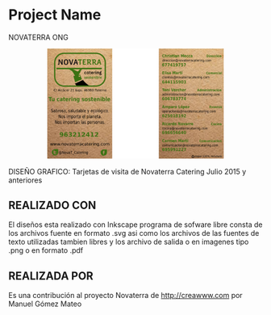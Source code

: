 # Project Name
NOVATERRA ONG
<p align="center">
  <img src="https://raw.githubusercontent.com/Novaterra/TarjetasNovaterraCatering/master/dise%C3%B1o.png" width="350"/>
</p>

DISEÑO GRAFICO: Tarjetas de visita de Novaterra Catering Julio 2015 y anteriores

## REALIZADO CON

El diseños esta realizado con Inkscape programa de sofware libre
consta de los archivos fuente en formato .svg asi como los archivos de
las fuentes de texto utilizadas tambien libres
y los archivo de salida o en imagenes tipo .png o en formato .pdf

## REALIZADA POR

Es una contribución al proyecto Novaterra de http://creawww.com por Manuel Gómez Mateo
